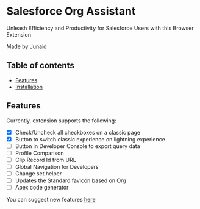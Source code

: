 
# Salesforce Org Assistant

Unleash Efficiency and Productivity for Salesforce Users with this Browser Extension

Made by [Junaid](https://github.com/junaideqbal)

## Table of contents
- [Features](#features)
- [Installation](#installation)


## Features
Currently, extension supports the following:

 - [x] Check/Uncheck all checkboxes on a classic page
 - [x] Button to switch classic experience on lightning experience
 - [ ] Button in Developer Console to export query data
 - [ ] Profile Comparison
 - [ ] Clip Record Id from URL
 - [ ] Global Navigation for Developers
 - [ ] Change set helper
 - [ ] Updates the Standard favicon based on Org
 - [ ] Apex code generator
 
You can suggest new features [here](https://github.com/junaideqbal/Salesforce-Org-Assistant/issues)
 
